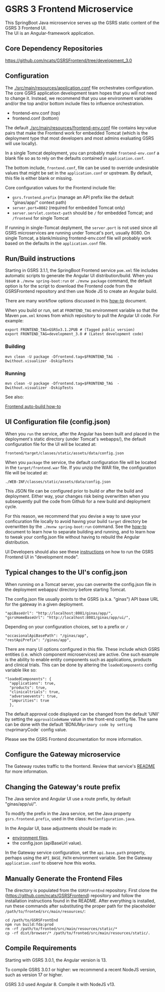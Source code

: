 # GSRS 3 Frontend Microservice

This SpringBoot Java microservice serves up the GSRS static content of the GSRS 3 Frontend UI.  
The UI is an Angular-framework application.

## Core Dependency Repositories

<https://github.com/ncats/GSRSFrontend/tree/development_3.0>

## Configuration

The [./src/main/resources/application.conf](./src/main/resources/application.conf) file orchestrates configuration. The core GSRS application development team hopes that you will not need to change it. Instead, we recommend that you use environment variables and/or the top and/or bottom include files to influence orchestration.

- frontend-env.conf (top)
- frontend.conf (bottom)

The default [./src/main/resources/frontend-env.conf](./src/main/resources/frontend-env.conf) file contains key:value pairs that make the Frontend work for embedded Tomcat (which is the deployment type that most developers and most admins evaluating GSRS will use locally).

In a single Tomcat deployment, you can probably make `frontend-env.conf` a blank file so as to rely on the defaults contained in `application.conf`.  

The bottom include, `frontend.conf`, file can be used to override undesirable values that might be set in the `application.conf` or upstream. By default, this file is either blank or missing.

Core configuration values for the Frontend include file:

- `gsrs.frontend.prefix` (manage an API prefix like the default "ginas/app/" context path)
- `server.port=8082` (required for embedded Tomcat only)
- `server.servlet.context-path` should be `/` for embedded Tomcat; and `/frontend` for single Tomcat

If running in single-Tomcat deplyment, the `server.port` is not used since all GSRS microservices are running under Tomcat's port, usually 8080. On single Tomcat, a blank/missing frontend-env.conf file will probably work based on the defaults in the `application.conf` file.

## Run/Build instructions

Starting in GSRS 3.1.1, the SpringBoot Frontend service `pom.xml` file includes automatic scripts to generate the Angular UI distribution/build.  When you issue a `./mvnw spring-boot:run` or `./mvnw package` command, the default option is for the script to download the Frontend code from the GSRSFrontend repository and then use Node JS to create an Angular build.

There are many workflow options discussed in this [how-to](../docs/how-the-frontend-microservice-auto-build-works-and-options.md) document.

When you build or run, set at `FRONTEND_TAG` environment variable so that the Maven `pom.xml` knows from which repository to pull the Angular UI code. For example:

```
export FRONTEND_TAG=GSRSv3.1.2PUB # (Tagged public version)
export FRONTEND_TAG=development_3.0 # (Latest development code)
```

### Building

```
mvn clean -U package -Dfrontend.tag=$FRONTEND_TAG  -Dwithout.visualizer -DskipTests
```

### Running

```
mvn clean -U package -Dfrontend.tag=$FRONTEND_TAG  -Dwithout.visualizer -DskipTests
```

See also:

[Frontend auto-build how-to](../docs/how-the-frontend-microservice-auto-build-works-and-options.md)

## UI Configuration file (config.json)

When you `run` the service, after the Angular has been built and placed in the deployment's static directory (under Tomcat's webapps/), the default configuration file for the UI will be located at:

```
frontend/target/classes/static/assets/data/config.json 
```

When you `package` the service, the default configuration file will be located in the `target/frontend.war` file. If you unzip the WAR file, the configuration file will be located at:

```
./WEB-INF/classes/static/assets/data/config.json

```

This JSON file can be configured prior to build or after the build and deployment. Either way, your changes risk being overwritten when you subsequently pull the code from Github for a new build and deployment cycle. 

For this reason, we recommend that you devise a way to save your conficuration file locally to avoid having your build `target` directory be overwritten by the `./mvnw spring-boot:run` command. See the [how-to](../docs/how-the-frontend-microservice-auto-build-works-and-options.md) document to learn how to separate building and running, and to learn how to tweak your config.json file without having to rebuild the Angular distribution.

UI Developers should also see these [instructions](https://github.com/ncats/gsrs3-main-deployment/blob/main/README.md#optionally-use-development-mode-for-the-frontend-in-the-local-embedded-deployment) on how to run the GSRS Frontend UI in "development mode".

## Typical changes to the UI's config.json

When running on a Tomcat server, you can overwrite the config.json file in the deployment webapps/ directory before starting Tomcat.

The config.json file usually points to the GSRS (a.k.a. "ginas") API base URL for the gateway in a given deployment. 

```
"apiBaseUrl": "http://localhost:8081/ginas/app/",
"gsrsHomeBaseUrl": "http://localhost:8081/ginas/app/ui/",
```

Depending on your configuration choices, set to a prefix or `/`  

```
"occasionalApiBasePath": "/ginas/app",
"restApiPrefix": "/ginas/app",
```

There are many UI options configured in this file. These include which GSRS entities (i.e. which component microservices) are active. One such example is the ability to enable entity components such as applications, products and clinical trials. This can be done by altering the `loadedComponents` config variable like so:

```
"loadedComponents": {
  "applications": true,
  "products": true,
  "clinicaltrials": true,
  "adverseevents": true,
  "impurities": true
  },
```

The default approval code displayed can be changed from the default 'UNII' by setting the `approvalCodeName` value in the front-end config file. The same can be done with the default 'BDNUM` primary code by setting the `primaryCode` config value.

Please see the GSRS Frontend documentation for more information.

## Configure the Gateway microservice

The Gateway routes traffic to the frontend. Review that service's [README](https://github.com/ncats/gsrs3-main-deployment/blob/main/frontend/README.md) for more information.

## Changing the Gateway's route prefix

The Java service and Angular UI use a route prefix, by default "ginas/app/ui/".

To modify the prefix in the Java service, set the Java property `gsrs.frontend.prefix`, used in the class: `MvcConfiguration.java`.

In the Angular UI, base adjustments should be made in:

- [environment files](https://github.com/ncats/GSRSFrontend/tree/development_3.0/src/environments).
- the config.json (apiBaseUrl value).

In the Gateway service configuration, set the `api.base.path` property, perhaps using the `API_BASE_PATH` environment variable. See the Gateway `application.conf` to observe how this works.

## Manually Generate the Frontend Files

The directory is populated from the `GSRSFrontEnd` repository. First clone the (<https://github.com/ncats/GSRSFrontend>) repository and follow the installation instructions found in the README. After everything is installed, run these commands after substituting the proper path for the placeholder `/path/to/fronted/src/main/resources/`:

```
cd /path/to/GSRSFrontEnd
npm run build:fda:prod
rm -rf /path/to/fronted/src/main/resources/static/*
cp -rf dist/browser/* /path/to/fronted/src/main/resources/static/.
```

## Compile Requirements

Starting with GSRS 3.0.1, the Angular version is 13.  

To compile GSRS 3.0.1 or higher: we recommend a recent NodeJS version, such as version 17 or higher.

GSRS 3.0 used Angular 8. Compile it with NodeJS v13.

